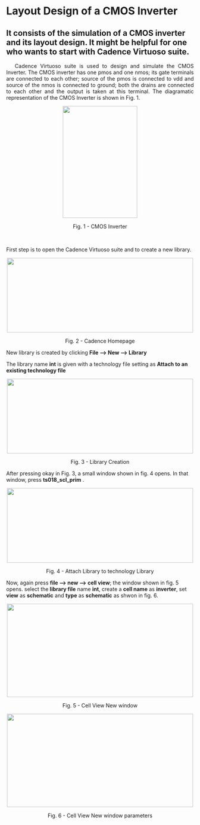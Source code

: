 # Layout Design of a CMOS Inverter
## It consists of the simulation of a CMOS inverter and its layout design. It might be helpful for one who wants to start with Cadence Virtuoso suite.

<p align="justify"> &emsp; Cadence Virtuoso suite is used to design and simulate the CMOS Inverter. The CMOS inverter has one pmos and one nmos; its gate terminals are connected to each other; source of the pmos is connected to vdd and source of the nmos is connected to ground; both the drains are connected to each other and the output is taken at this terminal. The diagramatic representation of the CMOS Inverter is shown in Fig. 1.</p>

<p align="center">
<img src="https://user-images.githubusercontent.com/73669849/206872969-310954d0-14a0-4432-8b9b-8269a655ce2b.png" width="200" height="300">
</p>
<p align = "center">
Fig. 1 - CMOS Inverter
</p>

<p align="justify"> &emsp;
  
First step is to open the Cadence Virtuoso suite and to create a new library.

<p align="center">
<img src="https://user-images.githubusercontent.com/73669849/206873639-4292d4da-5301-4c83-a71f-bd3f28dd6dff.JPG" width="500" height="200">
</p>
<p align = "center">
Fig. 2 - Cadence Homepage
</p>

New library is created by clicking **File --> New --> Library**

The library name **int** is given with a technology file setting as **Attach to an existing technology file**

<p align="center">
<img src="https://user-images.githubusercontent.com/73669849/206873748-d26ccd5b-e19d-406c-86f7-06978d409748.JPG" width="500" height="200">
</p>
<p align = "center">
Fig. 3 - Library Creation
</p>

After pressing okay in Fig. 3, a small window shown in fig. 4 opens. In that window, press **ts018_scl_prim** \.

<p align="center">
<img src="https://user-images.githubusercontent.com/73669849/206874001-79cdc81a-a605-4ca2-a0b0-f45effb04821.JPG" width="500" height="200">
</p>
<p align = "center">
Fig. 4 - Attach Library to technology Library
</p>

Now, again press **file --> new --> cell view**; the window shown in fig. 5 opens. select the **library file** name **int**, create a **cell name** as **inverter**, set **view** as **schematic** and **type** as **schematic** as shwon in fig. 6.  

<p align="center">
<img src="https://user-images.githubusercontent.com/73669849/206874359-b1dd83c2-67e5-4449-a1f3-5c266af1dd97.JPG" width="500" height="250">
</p>
<p align = "center">
Fig. 5 - Cell View New window
</p>

<p align="center">
<img src="https://user-images.githubusercontent.com/73669849/206874494-404fe975-2f29-4647-84e5-33e52c757673.JPG" width="500" height="250">
</p>
<p align = "center">
Fig. 6 - Cell View New window parameters
</p>


